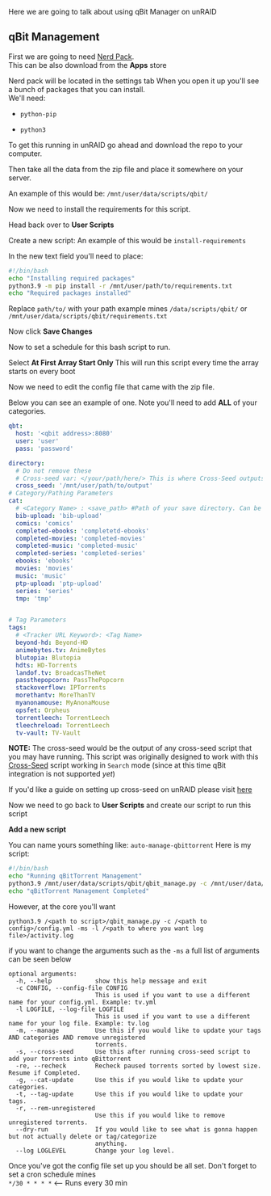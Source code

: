 Here we are going to talk about using qBit Manager on unRAID

## qBit Management
First we are going to need [Nerd Pack](https://forums.unraid.net/topic/35866-unraid-6-nerdpack-cli-tools-iftop-iotop-screen-kbd-etc/). <br>
This can be also download from the **Apps** store

Nerd pack will be located in the settings tab
When you open it up you'll see a bunch of packages that you can install. <br> We'll need:

* `python-pip`

* `python3`

To get this running in unRAID go ahead and download the repo to your computer. 

Then take all the data from the zip file and place it somewhere on your server.

An example of this would be: `/mnt/user/data/scripts/qbit/`

Now we need to install the requirements for this script. 

Head back over to **User Scripts**

Create a new script: An example of this would be `install-requirements`

In the new text field you'll need to place:
```bash
#!/bin/bash
echo "Installing required packages"
python3.9 -m pip install -r /mnt/user/path/to/requirements.txt 
echo "Required packages installed"
```
Replace `path/to/` with your path example mines `/data/scripts/qbit/` or `/mnt/user/data/scripts/qbit/requirements.txt`

Now click **Save Changes**

Now to set a schedule for this bash script to run. 

Select **At First Array Start Only** This will run this script every time the array starts on every boot

Now we need to edit the config file that came with the zip file.

Below you can see an example of one. Note you'll need to add **ALL** of your categories.
```yaml
qbt:
  host: '<qbit address>:8080'
  user: 'user'
  pass: 'password'

directory:
  # Do not remove these
  # Cross-seed var: </your/path/here/> This is where Cross-Seed outputs its torrents
  cross_seed: '/mnt/user/path/to/output'
# Category/Pathing Parameters
cat:
  # <Category Name> : <save_path> #Path of your save directory. Can be a keyword or full path
  bib-upload: 'bib-upload'
  comics: 'comics'
  completed-ebooks: 'completetd-ebooks'
  completed-movies: 'completed-movies'
  completed-music: 'completed-music'
  completed-series: 'completed-series'
  ebooks: 'ebooks'
  movies: 'movies'
  music: 'music'
  ptp-upload: 'ptp-upload'
  series: 'series'
  tmp: 'tmp'


# Tag Parameters
tags:
  # <Tracker URL Keyword>: <Tag Name>
  beyond-hd: Beyond-HD
  animebytes.tv: AnimeBytes
  blutopia: Blutopia
  hdts: HD-Torrents
  landof.tv: BroadcasTheNet
  passthepopcorn: PassThePopcorn
  stackoverflow: IPTorrents
  morethantv: MoreThanTV
  myanonamouse: MyAnonaMouse
  opsfet: Orpheus
  torrentleech: TorrentLeech
  tleechreload: TorrentLeech
  tv-vault: TV-Vault
  ```
  **NOTE:** The cross-seed would be the output of any cross-seed script that you may have running. This script was originally designed to work with this [Cross-Seed](https://github.com/mmgoodnow/cross-seed) script working in `Search` mode  (since at this time qBit integration is not supported *yet*)

  If you'd like a guide on setting up cross-seed on unRAID please visit [here](https://github.com/Drazzilb08/cross-seed-guide)
  
  Now we need to go back to **User Scripts** and create our script to run this script

  **Add a new script**

  You can name yours something like: `auto-manage-qbittorrent`
  Here is my script:
  ```bash
  #!/bin/bash
echo "Running qBitTorrent Management"
python3.9 /mnt/user/data/scripts/qbit/qbit_manage.py -c /mnt/user/data/scripts/qbit/config.yml -ms -l /mnt/user/data/scripts/qbit/activity.log
echo "qBitTorrent Management Completed"
```
However, at the core you'll want 
```
python3.9 /<path to script>/qbit_manage.py -c /<path to config>/config.yml -ms -l /<path to where you want log file>/activity.log
```
if you want to change the arguments such as the `-ms` a full list of arguments can be seen below
```
optional arguments:
  -h, --help            show this help message and exit
  -c CONFIG, --config-file CONFIG
                        This is used if you want to use a different name for your config.yml. Example: tv.yml
  -l LOGFILE, --log-file LOGFILE
                        This is used if you want to use a different name for your log file. Example: tv.log
  -m, --manage          Use this if you would like to update your tags AND categories AND remove unregistered
                        torrents.
  -s, --cross-seed      Use this after running cross-seed script to add your torrents into qBittorrent
  -re, --recheck        Recheck paused torrents sorted by lowest size. Resume if Completed.
  -g, --cat-update      Use this if you would like to update your categories.
  -t, --tag-update      Use this if you would like to update your tags.
  -r, --rem-unregistered
                        Use this if you would like to remove unregistered torrents.
  --dry-run             If you would like to see what is gonna happen but not actually delete or tag/categorize
                        anything.
  --log LOGLEVEL        Change your log level.
 ```
  
  Once you've got the config file set up you should be all set. 
  Don't forget to set a cron schedule mines <br>`*/30 * * * *` <-- Runs every 30 min
  
 
